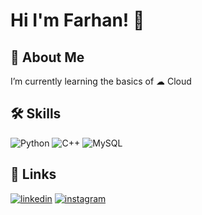 # Hi I'm Farhan! 👋 

## 🚀 About Me
I’m currently learning the basics of  ☁ Cloud

## 🛠 Skills
![Python](https://img.shields.io/badge/Python-FFD43B?style=for-the-badge&logo=python&logoColor=darkblue) ![C++](https://img.shields.io/badge/C%2B%2B-00599C?style=for-the-badge&logo=c%2B%2B&logoColor=white) ![MySQL](https://img.shields.io/badge/MySQL-005C84?style=for-the-badge&logo=mysql&logoColor=white)

## 🔗 Links
[![linkedin](https://img.shields.io/badge/linkedin-0A66C2?style=for-the-badge&logo=linkedin&logoColor=white)](https://www.linkedin.com/in/farhan-nadim-3b59b8211/)
[![instagram](https://img.shields.io/badge/Instagram-E4405F?style=for-the-badge&logo=instagram&logoColor=white)](https://www.instagram.com/_fornax._/)
